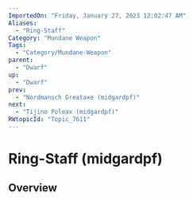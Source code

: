 ```yaml
---
ImportedOn: "Friday, January 27, 2023 12:02:47 AM"
Aliases:
  - "Ring-Staff"
Category: "Mundane Weapon"
Tags:
  - "Category/Mundane-Weapon"
parent:
  - "Dwarf"
up:
  - "Dwarf"
prev:
  - "Nordmansch Greataxe (midgardpf)"
next:
  - "Tijino Poleax (midgardpf)"
RWtopicId: "Topic_7611"
---
```

# Ring-Staff (midgardpf)
## Overview
